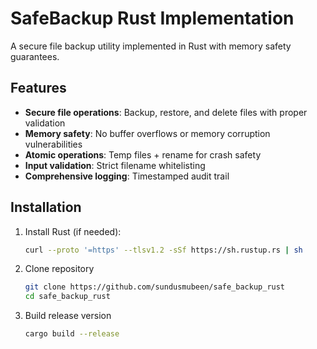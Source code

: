 # SafeBackup Rust Implementation

A secure file backup utility implemented in Rust with memory safety guarantees.

## Features

- **Secure file operations**: Backup, restore, and delete files with proper validation
- **Memory safety**: No buffer overflows or memory corruption vulnerabilities
- **Atomic operations**: Temp files + rename for crash safety
- **Input validation**: Strict filename whitelisting
- **Comprehensive logging**: Timestamped audit trail

## Installation

1. Install Rust (if needed):
   ```sh
   curl --proto '=https' --tlsv1.2 -sSf https://sh.rustup.rs | sh
2. Clone repository
   ```sh
   git clone https://github.com/sundusmubeen/safe_backup_rust
   cd safe_backup_rust
3. Build release version
   ```sh
   cargo build --release